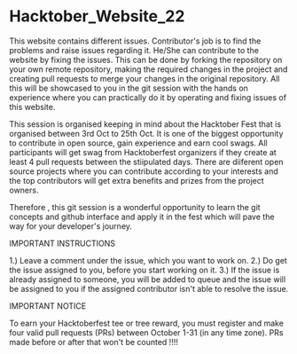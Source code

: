 # Hacktober_Website_22

This website contains different issues. Contributor's job is to find the problems and raise issues regarding it. He/She can contribute to the website by fixing the issues. This can be done by forking the repository on your own remote repository, making the required changes in the project and creating pull requests to merge your changes in the original repository. All this will be showcased to you in the git session with the hands on experience where you can practically do it by operating and fixing issues of this website. 

This session is organised keeping in mind about the Hacktober Fest that is organised between 3rd Oct to 25th Oct. It is one of the biggest opportunity to contribute in open source, gain experience and earn cool swags. All participants will get swag from Hacktoberfest organizers if they create at least 4 pull requests between the stiipulated days. There are diiferent open source projects where you can contribute according to your interests and the top contributors will get extra benefits and prizes from the project owners. 

Therefore , this git session is a wonderful opportunity to learn the git concepts and github interface and apply it in the fest which will pave the way for your developer's journey.

IMPORTANT INSTRUCTIONS

1.) Leave a comment under the issue, which you want to work on.
2.) Do get the issue assigned to you, before you start working on it.
3.) If the issue is already assigned to someone, you will be added to queue and the issue will be assigned to you if the assigned contributor isn't able to resolve the issue.


IMPORTANT NOTICE

To earn your Hacktoberfest tee or tree reward, you must register and make four valid pull requests (PRs) between October 1-31 (in any time zone). PRs made before or after that won't be counted !!!!

